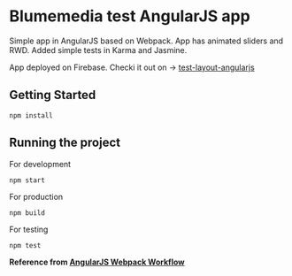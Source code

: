 # Blumemedia test AngularJS app

Simple app in AngularJS based on Webpack.
App has animated sliders and RWD.
Added simple tests in Karma and Jasmine.

App deployed on Firebase. Checki it out on -> [test-layout-angularjs](https://test-layout-angularjs.web.app/)

## Getting Started

```
npm install
```

## Running the project

For development

```
npm start
```

For production

```
npm build
```

For testing

```
npm test
```

**Reference from [AngularJS Webpack Workflow](https://github.com/dalenguyen/angularjs-webpack-workflow)**
